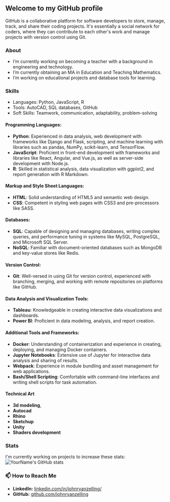 ## Welcome to my GitHub profile
GitHub is a collaborative platform for software developers to store, manage, track, and share their coding projects. It's essentially a social network for coders, where they can contribute to each other's work and manage projects with version control using Git. 

### About
-  I’m currently working on becoming a teacher with a background in engineering and technology.
-  I’m currently obtaining an MA in Education and Teaching Mathematics.
-  I’m working on educational projects and database tools for learning.

### Skills
- Languages: Python, JavaScript, R
- Tools: AutoCAD, SQL databases, GitHub
- Soft Skills: Teamwork, communication, adaptability, problem-solving

#### Programming Languages:
- **Python**: Experienced in data analysis, web development with frameworks like Django and Flask, scripting, and machine learning with libraries such as pandas, NumPy, scikit-learn, and TensorFlow.
- **JavaScript**: Proficient in front-end development with frameworks and libraries like React, Angular, and Vue.js, as well as server-side development with Node.js.
- **R**: Skilled in statistical analysis, data visualization with ggplot2, and report generation with R Markdown.

#### Markup and Style Sheet Languages:
- **HTML**: Solid understanding of HTML5 and semantic web design.
- **CSS**: Competent in styling web pages with CSS3 and pre-processors like SASS.

#### Databases:
- **SQL**: Capable of designing and managing databases, writing complex queries, and performance tuning in systems like MySQL, PostgreSQL, and Microsoft SQL Server.
- **NoSQL**: Familiar with document-oriented databases such as MongoDB and key-value stores like Redis.

#### Version Control:
- **Git**: Well-versed in using Git for version control, experienced with branching, merging, and working with remote repositories on platforms like GitHub.

#### Data Analysis and Visualization Tools:
- **Tableau**: Knowledgeable in creating interactive data visualizations and dashboards.
- **Power BI**: Proficient in data modeling, analysis, and report creation.

#### Additional Tools and Frameworks:
- **Docker**: Understanding of containerization and experience in creating, deploying, and managing Docker containers.
- **Jupyter Notebooks**: Extensive use of Jupyter for interactive data analysis and sharing of results.
- **Webpack**: Experience in module bundling and asset management for web applications.
- **Bash/Shell Scripting**: Comfortable with command-line interfaces and writing shell scripts for task automation.

#### Technical Art
- **3d modeling**,
- **Autocad**
- **Rhino**
- **Sketchup**
- **Unity**
- **Shaders development**


### Stats
I'm currently working on projects to increase these stats: 
![YourName's GitHub stats](https://github-readme-stats.vercel.app/api?username=yourusername&show_icons=true&theme=radical)

<!-- ### 📚 My Latest Blog Posts -->
<!-- Section coming soon -->
<!-- BLOG-POST-LIST:START -->
<!-- - [How to Transition Careers Successfully](#) -->
<!-- - [The Importance of Practical Learning in Education](#) -->
<!-- BLOG-POST-LIST:END -->

### 📫 How to Reach Me
- **LinkedIn:** [linkedin.com/in/johnryanzelling/](https://www.linkedin.com/in/johnryanzelling/)
- **GitHub:** [github.com/johnryanzelling](https://github.com/johnryanzelling)
